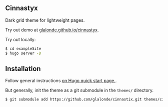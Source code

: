 ## Cinnastyx

Dark grid theme for lightweight pages.

Try out demo at [glalonde.github.io/cinnastyx](https://glalonde.github.io/cinnastyx).

Try out locally:

```bash
$ cd exampleSite
$ hugo server -D
```

## Installation
Follow general instructions [on Hugo quick start page.](https://gohugo.io/getting-started/quick-start/).

But generally, init the theme as a git submodule in the `themes/` directory.

```bash
$ git submodule add https://github.com/glalonde/cinnastix.git themes/cinnastix
```
